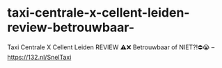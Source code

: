 # taxi-centrale-x-cellent-leiden-review-betrouwbaar-
Taxi Centrale X Cellent Leiden REVIEW ⚠️❌ Betrouwbaar of NIET?!⛔️😭 – https://132.nl/SnelTaxi
